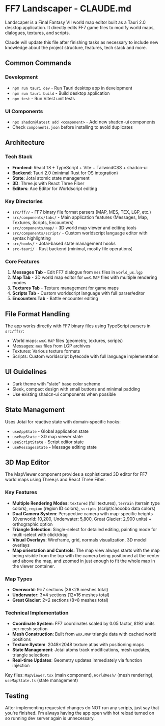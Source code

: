# FF7 Landscaper - CLAUDE.md

Landscaper is a Final Fantasy VII world map editor built as a Tauri 2.0 desktop application. It directly edits FF7 game files to modify world maps, dialogues, textures, and scripts.

Claude will update this file after finishing tasks as necessary to include new knowledge about the project structure, features, tech stack and more.

## Common Commands

### Development
- `npm run tauri dev` - Run Tauri desktop app in development
- `npm run tauri build` - Build desktop application
- `npm test` - Run Vitest unit tests

### UI Components
- `npx shadcn@latest add <component>` - Add new shadcn-ui components
- Check `components.json` before installing to avoid duplicates

## Architecture

### Tech Stack
- **Frontend**: React 18 + TypeScript + Vite + TailwindCSS + shadcn-ui
- **Backend**: Tauri 2.0 (minimal Rust for OS integration)
- **State**: Jotai atomic state management
- **3D**: Three.js with React Three Fiber
- **Editors**: Ace Editor for Worldscript editing

### Key Directories
- `src/ff7/` - FF7 binary file format parsers (MAP, MES, TEX, LGP, etc.)
- `src/components/tabs/` - Main application features (Messages, Map, Textures, Scripts, Encounters)
- `src/components/map/` - 3D world map viewer and editing tools
- `src/components/script/` - Custom worldscript language editor with syntax highlighting
- `src/hooks/` - Jotai-based state management hooks
- `src-tauri/` - Rust backend (minimal, mostly file operations)

### Core Features
1. **Messages Tab** - Edit FF7 dialogue from `mes` files in `world_us.lgp`
2. **Map Tab** - 3D world map editor for `wmX.MAP` files with multiple rendering modes
3. **Textures Tab** - Texture management for game maps
4. **Scripts Tab** - Custom worldscript language with full parser/editor
5. **Encounters Tab** - Battle encounter editing

## File Format Handling

The app works directly with FF7 binary files using TypeScript parsers in `src/ff7/`:
- World maps: `wmX.MAP` files (geometry, textures, scripts)
- Messages: `mes` files from LGP archives
- Textures: Various texture formats
- Scripts: Custom worldscript bytecode with full language implementation

## UI Guidelines

- Dark theme with "slate" base color scheme
- Sleek, compact design with small buttons and minimal padding
- Use existing shadcn-ui components when possible

## State Management

Uses Jotai for reactive state with domain-specific hooks:
- `useAppState` - Global application state
- `useMapState` - 3D map viewer state
- `useScriptState` - Script editor state
- `useMessagesState` - Message editing state

## 3D Map Editor

The MapViewer component provides a sophisticated 3D editor for FF7 world maps using Three.js and React Three Fiber.

### Key Features
- **Multiple Rendering Modes**: `textured` (full textures), `terrain` (terrain type colors), `region` (region ID colors), `scripts` (script/chocobo data colors)
- **Dual Camera System**: Perspective camera with map-specific heights (Overworld: 10,200, Underwater: 5,800, Great Glacier: 2,900 units) + orthographic option
- **Triangle Selection**: Single-select for detailed editing, painting mode for multi-select with click/drag
- **Visual Overlays**: Wireframe, grid, normals visualization, 3D model overlays
- **Map orientation and Controls**: The map view always starts with the map being visible from the top with the camera being positioned at the center and above the map, and zoomed in just enough to fit the whole map in the viewer container.

### Map Types
- **Overworld**: 9×7 sections (36×28 meshes total)
- **Underwater**: 3×4 sections (12×16 meshes total)  
- **Great Glacier**: 2×2 sections (8×8 meshes total)

### Technical Implementation
- **Coordinate System**: FF7 coordinates scaled by 0.05 factor, 8192 units per mesh section
- **Mesh Construction**: Built from `wmX.MAP` triangle data with cached world positions
- **Texture System**: 2048×2048 texture atlas with positioning maps
- **State Management**: Jotai atoms track modifications, mesh updates, triangle selections
- **Real-time Updates**: Geometry updates immediately via function injection

Key files: `MapViewer.tsx` (main component), `WorldMesh/` (mesh rendering), `useMapState.ts` (state management)

## Testing

After implementing requested changes do NOT run any scripts, just say that you're finished. I'm always having the app open with hot reload turned on so running dev server again is unnecessary.
